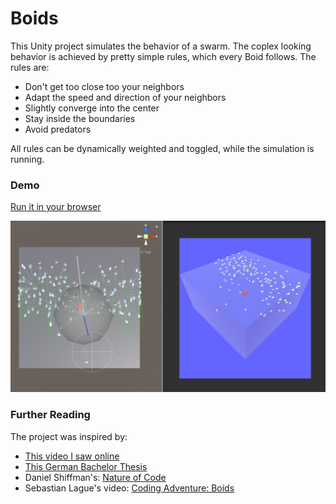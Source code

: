 # Boids
This Unity project simulates the behavior of a swarm. 
The coplex looking behavior is achieved by pretty simple rules, which every Boid follows.
The rules are:
* Don't get too close too your neighbors
* Adapt the speed and direction of your neighbors
* Slightly converge into the center
* Stay inside the boundaries
* Avoid predators

All rules can be dynamically weighted and toggled, while the simulation is running.

### Demo
[Run it in your browser](https://thommynator.github.io/Boids/)

![](docs/demo.png)

### Further Reading
The project was inspired by:
* [This video I saw online](https://img-9gag-fun.9cache.com/photo/a2Rndqe_460svvp9.webm)
* [This German Bachelor Thesis](https://www.informatik.uni-osnabrueck.de/fileadmin/documents/Arbeitsgruppen/Medieninformatik/Abschlussarbeiten/Tschesche/BSc_Schwarmsimulation_otschesc.pdf)
* Daniel Shiffman's: [Nature of Code](https://natureofcode.com/book/chapter-6-autonomous-agents/)
* Sebastian Lague's video: [Coding Adventure: Boids](https://www.youtube.com/watch?v=bqtqltqcQhw)
